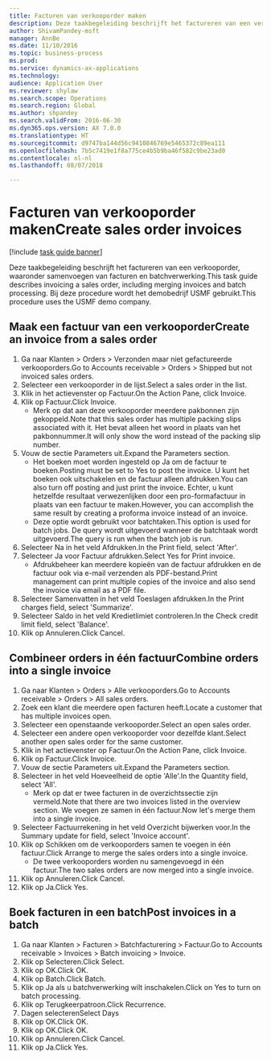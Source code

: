 ```yaml
--- 
title: Facturen van verkooporder maken
description: Deze taakbegeleiding beschrijft het factureren van een verkooporder, waaronder samenvoegen van facturen en batchverwerking.
author: ShivamPandey-msft
manager: AnnBe
ms.date: 11/10/2016
ms.topic: business-process
ms.prod: 
ms.service: dynamics-ax-applications
ms.technology: 
audience: Application User
ms.reviewer: shylaw
ms.search.scope: Operations
ms.search.region: Global
ms.author: shpandey
ms.search.validFrom: 2016-06-30
ms.dyn365.ops.version: AX 7.0.0
ms.translationtype: HT
ms.sourcegitcommit: d9747ba144d56c9410846769e5465372c89ea111
ms.openlocfilehash: 7b5c7419e1f8a775ce4b5b9ba46f582c9be23ad0
ms.contentlocale: nl-nl
ms.lasthandoff: 08/07/2018

---
```

# <a name="create-sales-order-invoices"></a><span data-ttu-id="80029-103">Facturen van verkooporder maken</span><span class="sxs-lookup"><span data-stu-id="80029-103">Create sales order invoices</span></span>

[!include [task guide banner](../../includes/task-guide-banner.md)]

<span data-ttu-id="80029-104">Deze taakbegeleiding beschrijft het factureren van een verkooporder, waaronder samenvoegen van facturen en batchverwerking.</span><span class="sxs-lookup"><span data-stu-id="80029-104">This task guide describes invoicing a sales order, including merging invoices and batch processing.</span></span> <span data-ttu-id="80029-105">Bij deze procedure wordt het demobedrijf USMF gebruikt.</span><span class="sxs-lookup"><span data-stu-id="80029-105">This procedure uses the USMF demo company.</span></span>


## <a name="create-an-invoice-from-a-sales-order"></a><span data-ttu-id="80029-106">Maak een factuur van een verkooporder</span><span class="sxs-lookup"><span data-stu-id="80029-106">Create an invoice from a sales order</span></span>
1. <span data-ttu-id="80029-107">Ga naar Klanten > Orders > Verzonden maar niet gefactureerde verkooporders.</span><span class="sxs-lookup"><span data-stu-id="80029-107">Go to Accounts receivable > Orders > Shipped but not invoiced sales orders.</span></span>
2. <span data-ttu-id="80029-108">Selecteer een verkooporder in de lijst.</span><span class="sxs-lookup"><span data-stu-id="80029-108">Select a sales order in the list.</span></span> 
3. <span data-ttu-id="80029-109">Klik in het actievenster op Factuur.</span><span class="sxs-lookup"><span data-stu-id="80029-109">On the Action Pane, click Invoice.</span></span>
4. <span data-ttu-id="80029-110">Klik op Factuur.</span><span class="sxs-lookup"><span data-stu-id="80029-110">Click Invoice.</span></span>
    * <span data-ttu-id="80029-111">Merk op dat aan deze verkooporder meerdere pakbonnen zijn gekoppeld.</span><span class="sxs-lookup"><span data-stu-id="80029-111">Note that this sales order has multiple packing slips associated with it.</span></span> <span data-ttu-id="80029-112">Het bevat alleen het woord <multiple> in plaats van het pakbonnummer.</span><span class="sxs-lookup"><span data-stu-id="80029-112">It will only show the word <multiple> instead of the packing slip number.</span></span>  
5. <span data-ttu-id="80029-113">Vouw de sectie Parameters uit.</span><span class="sxs-lookup"><span data-stu-id="80029-113">Expand the Parameters section.</span></span>
    * <span data-ttu-id="80029-114">Het boeken moet worden ingesteld op Ja om de factuur te boeken.</span><span class="sxs-lookup"><span data-stu-id="80029-114">Posting must be set to Yes to post the invoice.</span></span> <span data-ttu-id="80029-115">U kunt het boeken ook uitschakelen en de factuur alleen afdrukken.</span><span class="sxs-lookup"><span data-stu-id="80029-115">You can also turn off posting and just print the invoice.</span></span> <span data-ttu-id="80029-116">Echter, u kunt hetzelfde resultaat verwezenlijken door een pro-formafactuur in plaats van een factuur te maken.</span><span class="sxs-lookup"><span data-stu-id="80029-116">However, you can accomplish the same result by creating a proforma invoice instead of an invoice.</span></span>  
    * <span data-ttu-id="80029-117">Deze optie wordt gebruikt voor batchtaken.</span><span class="sxs-lookup"><span data-stu-id="80029-117">This option is used for batch jobs.</span></span> <span data-ttu-id="80029-118">De query wordt uitgevoerd wanneer de batchtaak wordt uitgevoerd.</span><span class="sxs-lookup"><span data-stu-id="80029-118">The query is run when the batch job is run.</span></span>    
6. <span data-ttu-id="80029-119">Selecteer Na in het veld Afdrukken.</span><span class="sxs-lookup"><span data-stu-id="80029-119">In the Print field, select 'After'.</span></span>
7. <span data-ttu-id="80029-120">Selecteer Ja voor Factuur afdrukken.</span><span class="sxs-lookup"><span data-stu-id="80029-120">Select Yes for Print invoice.</span></span>
    * <span data-ttu-id="80029-121">Afdrukbeheer kan meerdere kopieën van de factuur afdrukken en de factuur ook via e-mail verzenden als PDF-bestand.</span><span class="sxs-lookup"><span data-stu-id="80029-121">Print management can print  multiple copies of the invoice and also send the invoice via email as a PDF file.</span></span>  
8. <span data-ttu-id="80029-122">Selecteer Samenvatten in het veld Toeslagen afdrukken.</span><span class="sxs-lookup"><span data-stu-id="80029-122">In the Print charges field, select 'Summarize'.</span></span>
9. <span data-ttu-id="80029-123">Selecteer Saldo in het veld Kredietlimiet controleren.</span><span class="sxs-lookup"><span data-stu-id="80029-123">In the Check credit limit field, select 'Balance'.</span></span>
10. <span data-ttu-id="80029-124">Klik op Annuleren.</span><span class="sxs-lookup"><span data-stu-id="80029-124">Click Cancel.</span></span>

## <a name="combine-orders-into-a-single-invoice"></a><span data-ttu-id="80029-125">Combineer orders in één factuur</span><span class="sxs-lookup"><span data-stu-id="80029-125">Combine orders into a single invoice</span></span>
1. <span data-ttu-id="80029-126">Ga naar Klanten > Orders > Alle verkooporders.</span><span class="sxs-lookup"><span data-stu-id="80029-126">Go to Accounts receivable > Orders > All sales orders.</span></span>
2. <span data-ttu-id="80029-127">Zoek een klant die meerdere open facturen heeft.</span><span class="sxs-lookup"><span data-stu-id="80029-127">Locate a customer that has multiple invoices open.</span></span>
3. <span data-ttu-id="80029-128">Selecteer een openstaande verkooporder.</span><span class="sxs-lookup"><span data-stu-id="80029-128">Select an open sales order.</span></span>
4. <span data-ttu-id="80029-129">Selecteer een andere open verkooporder voor dezelfde klant.</span><span class="sxs-lookup"><span data-stu-id="80029-129">Select another open sales order for the same customer.</span></span>
5. <span data-ttu-id="80029-130">Klik in het actievenster op Factuur.</span><span class="sxs-lookup"><span data-stu-id="80029-130">On the Action Pane, click Invoice.</span></span>
6. <span data-ttu-id="80029-131">Klik op Factuur.</span><span class="sxs-lookup"><span data-stu-id="80029-131">Click Invoice.</span></span>
7. <span data-ttu-id="80029-132">Vouw de sectie Parameters uit.</span><span class="sxs-lookup"><span data-stu-id="80029-132">Expand the Parameters section.</span></span>
8. <span data-ttu-id="80029-133">Selecteer in het veld Hoeveelheid de optie 'Alle'.</span><span class="sxs-lookup"><span data-stu-id="80029-133">In the Quantity field, select 'All'.</span></span>
    * <span data-ttu-id="80029-134">Merk op dat er twee facturen in de overzichtssectie zijn vermeld.</span><span class="sxs-lookup"><span data-stu-id="80029-134">Note that there are two invoices listed in the overview section.</span></span> <span data-ttu-id="80029-135">We voegen ze samen in één factuur.</span><span class="sxs-lookup"><span data-stu-id="80029-135">Now let's merge them into a single invoice.</span></span>  
9. <span data-ttu-id="80029-136">Selecteer Factuurrekening in het veld Overzicht bijwerken voor.</span><span class="sxs-lookup"><span data-stu-id="80029-136">In the Summary update for field, select 'Invoice account'.</span></span>
10. <span data-ttu-id="80029-137">Klik op Schikken om de verkooporders samen te voegen in één factuur.</span><span class="sxs-lookup"><span data-stu-id="80029-137">Click Arrange to merge the sales orders into a single invoice.</span></span>
    * <span data-ttu-id="80029-138">De twee verkooporders worden nu samengevoegd in één factuur.</span><span class="sxs-lookup"><span data-stu-id="80029-138">The two sales orders are now merged into a single invoice.</span></span>   
11. <span data-ttu-id="80029-139">Klik op Annuleren.</span><span class="sxs-lookup"><span data-stu-id="80029-139">Click Cancel.</span></span>
12. <span data-ttu-id="80029-140">Klik op Ja.</span><span class="sxs-lookup"><span data-stu-id="80029-140">Click Yes.</span></span>

## <a name="post-invoices-in-a-batch"></a><span data-ttu-id="80029-141">Boek facturen in een batch</span><span class="sxs-lookup"><span data-stu-id="80029-141">Post invoices in a batch</span></span>
1. <span data-ttu-id="80029-142">Ga naar Klanten > Facturen > Batchfacturering > Factuur.</span><span class="sxs-lookup"><span data-stu-id="80029-142">Go to Accounts receivable > Invoices > Batch invoicing > Invoice.</span></span>
2. <span data-ttu-id="80029-143">Klik op Selecteren.</span><span class="sxs-lookup"><span data-stu-id="80029-143">Click Select.</span></span>
3. <span data-ttu-id="80029-144">Klik op OK.</span><span class="sxs-lookup"><span data-stu-id="80029-144">Click OK.</span></span>
4. <span data-ttu-id="80029-145">Klik op Batch.</span><span class="sxs-lookup"><span data-stu-id="80029-145">Click Batch.</span></span>
5. <span data-ttu-id="80029-146">Klik op Ja als u batchverwerking wilt inschakelen.</span><span class="sxs-lookup"><span data-stu-id="80029-146">Click on Yes to turn on batch processing.</span></span>
6. <span data-ttu-id="80029-147">Klik op Terugkeerpatroon.</span><span class="sxs-lookup"><span data-stu-id="80029-147">Click Recurrence.</span></span>
7. <span data-ttu-id="80029-148">Dagen selecteren</span><span class="sxs-lookup"><span data-stu-id="80029-148">Select Days</span></span>
8. <span data-ttu-id="80029-149">Klik op OK.</span><span class="sxs-lookup"><span data-stu-id="80029-149">Click OK.</span></span>
9. <span data-ttu-id="80029-150">Klik op OK.</span><span class="sxs-lookup"><span data-stu-id="80029-150">Click OK.</span></span>
10. <span data-ttu-id="80029-151">Klik op Annuleren.</span><span class="sxs-lookup"><span data-stu-id="80029-151">Click Cancel.</span></span>
11. <span data-ttu-id="80029-152">Klik op Ja.</span><span class="sxs-lookup"><span data-stu-id="80029-152">Click Yes.</span></span>


